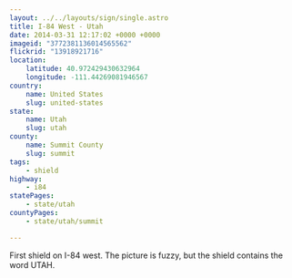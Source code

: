 ```yaml
---
layout: ../../layouts/sign/single.astro
title: I-84 West - Utah
date: 2014-03-31 12:17:02 +0000 +0000
imageid: "3772381136014565562"
flickrid: "13918921716"
location:
    latitude: 40.972429430632964
    longitude: -111.44269081946567
country:
    name: United States
    slug: united-states
state:
    name: Utah
    slug: utah
county:
    name: Summit County
    slug: summit
tags:
    - shield
highway:
    - i84
statePages:
    - state/utah
countyPages:
    - state/utah/summit

---
```

First shield on I-84 west.  The picture is fuzzy, but the shield contains the word UTAH.